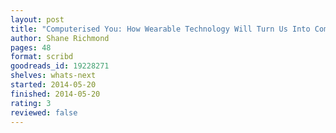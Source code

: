 ```yaml
---
layout: post
title: "Computerised You: How Wearable Technology Will Turn Us Into Computers"
author: Shane Richmond
pages: 48
format: scribd
goodreads_id: 19228271
shelves: whats-next
started: 2014-05-20
finished: 2014-05-20
rating: 3
reviewed: false
---
```

